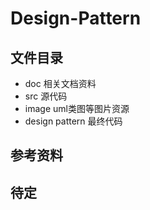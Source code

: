 # Design-Pattern



## 文件目录

- doc 相关文档资料
- src 源代码
- image uml类图等图片资源
- design pattern 最终代码

## 参考资料





## 待定
